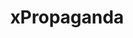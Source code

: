 ---
title: "xPropaganda"
summary: "None"
slug: "xpropaganda"
image: "xpropaganda.jpg"
apple_music_artist_url: "https://music.apple.com/gb/artist/xpropaganda/1440758583"
wikipedia_url: "none"
---